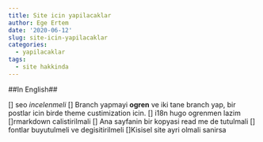 ```yaml
---
title: Site icin yapilacaklar
author: Ege Ertem
date: '2020-06-12'
slug: site-icin-yapilacaklar
categories:
  - yapilacaklar
tags:
  - site hakkinda
---
```


##In English##


[] seo *incelenmeli*
[] Branch yapmayi **ogren** ve iki tane branch yap, bir postlar icin birde theme custimization icin.
[] i18n hugo ogrenmen lazim
[]rmarkdown calistirilmali 
[] Ana sayfanin bir kopyasi read me de tutulmali
[] fontlar buyutulmeli ve degisitirilmeli
[]Kisisel site ayri olmali sanirsa